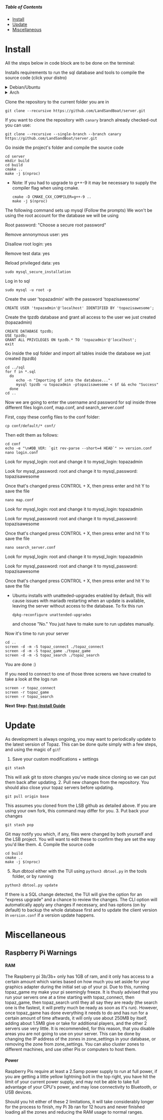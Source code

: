 ##### Table of Contents  
- [Install](#install)  
- [Update](#update)  
- [Miscellaneous](#miscellaneous)  

# Install

All the steps below in code block are to be done on the terminal:

Installs requirements to run the sql database and tools to compile the source code (click your distro)

<details>
  <summary>Debian/Ubuntu</summary>

```
sudo apt update
sudo apt install git python3 python3-pip g++-9 cmake make libluajit-5.1-dev libzmq3-dev libssl-dev zlib1g-dev mariadb-server libmariadb-dev
```
  * Note: Ubuntu 18.04 users will need to upgrade to g++-9.
    ```
    sudo add-apt-repository ppa:ubuntu-toolchain-r/test
    sudo apt update
    sudo apt install g++-9
    ```
  * Note: Debian stable (Buster) users will need to install g++-9 from the testing branch.
    ```
    sudo echo 'deb http://deb.debian.org/debian testing main' > /etc/apt/sources.list.d/testing.list
    sudo apt update
    sudo cat <<EOF > /etc/apt/preferences.d/pin
    Package: *
    Pin: release a=stable
    Pin-Priority: 700

    Package: *
    Pin: release a=testing
    Pin-Priority: 650
    EOF

    sudo apt install -t testing g++-9
    ```

</details>
<details>
  <summary>Arch</summary>

```
sudo pacman -S git python3 python-pip gcc cmake make luajit zeromq openssl zlib mariadb
```
* Arch users will need to initialize and start the database software if not done already:
    ```
    sudo mysql_install_db --user=mysql --basedir=/usr --datadir=/var/lib/mysql
    sudo systemctl enable mariadb
    sudo systemctl start mariadb
    ```
</details>

Clone the repository to the current folder you are in
```
git clone --recursive https://github.com/LandSandBoat/server.git
```

If you want to clone the repository with `canary` branch already checked-out you can use:
```
git clone --recursive --single-branch --branch canary https://github.com/LandSandBoat/server.git
```

Go inside the project's folder and compile the source code
```
cd server
mkdir build
cd build
cmake ..
make -j $(nproc)
```
  * Note: If you had to upgrade to g++-9 it may be necessary to supply the compiler flag when using cmake.
    ```
    cmake -D CMAKE_CXX_COMPILER=g++-9 ..
    make -j $(nproc)
    ```

The following command sets up mysql (Follow the prompts)
We won't be using the root account for the database we will be using

Root password: "Choose a secure root password"

Remove annonymous user: yes

Disallow root login: yes

Remove test data: yes

Reload privileged data: yes
```
sudo mysql_secure_installation
```

Log in to sql
```
sudo mysql -u root -p
```

Create the user 'topazadmin' with the password 'topazisawesome'
```
CREATE USER 'topazadmin'@'localhost' IDENTIFIED BY 'topazisawesome';
```

Create the tpzdb database and grant all access to the user we just created (topazadmin)
```
CREATE DATABASE tpzdb;
USE tpzdb;
GRANT ALL PRIVILEGES ON tpzdb.* TO 'topazadmin'@'localhost';
exit
```

Go inside the sql folder and import all tables inside the database we just created (tpzdb)
```
cd ../sql
for f in *.sql
  do
     echo -n "Importing $f into the database..."
     mysql tpzdb -u topazadmin -ptopazisawesome < $f && echo "Success"      
  done
cd ..
```
Now we are going to enter the username and password for sql inside three different files login.conf, map.conf, and search_server.conf

First, copy these config files to the conf folder:
```
cp conf/default/* conf/
```

Then edit them as follows:

```
cd conf
echo -e "\n#DB_VER: `git rev-parse --short=4 HEAD`" >> version.conf
nano login.conf
```
Look for mysql_login: root and change it to mysql_login: topazadmin

Look for mysql_password: root and change it to mysql_password: topazisawesome

Once that's changed press CONTROL + X, then press enter and hit Y to save the file
```
nano map.conf
```
Look for mysql_login: root and change it to mysql_login: topazadmin

Look for mysql_password: root and change it to mysql_password: topazisawesome

Once that's changed press CONTROL + X, then press enter and hit Y to save the file
```
nano search_server.conf
```
Look for mysql_login: root and change it to mysql_login: topazadmin

Look for mysql_password: root and change it to mysql_password: topazisawesome

Once that's changed press CONTROL + X, then press enter and hit Y to save the file

* Ubuntu installs with unatteded-upgrades enabled by default, this will cause issues
with mariadb restarting when an update is available, leaving the server without
access to the database. To fix this run
  ```
  dpkg-reconfigure unattended-upgrades
  ```
  and choose "No." You just have to make sure to run updates manually.

Now it's time to run your server
```
cd ..
screen -d -m -S topaz_connect ./topaz_connect
screen -d -m -S topaz_game ./topaz_game
screen -d -m -S topaz_search ./topaz_search
```

You are done :)

If you need to connect to one of those three screens we have created to take a look at the logs run
```
screen -r topaz_connect
screen -r topaz_game
screen -r topaz_search
```
**Next Step: [Post-Install Guide](https://github.com/LandSandBoat/server/wiki/Post-Install-Guide)**

# Update

As development is always ongoing, you may want to periodically update to the latest version of Topaz. This can be done quite simply with a few steps, and using the magic of `git`! 

1. Save your custom modifications + settings
```
git stash
```
This will ask git to store changes you've made since cloning so we can put them back after updating.
2. Pull new changes from the repository. You should also close your topaz servers before updating.
```
git pull origin base
```
This assumes you cloned from the LSB github as detailed above. If you are using your own fork, this command may differ for you.
3. Put back your changes
```
git stash pop
```
Git may notify you which, if any, files were changed by both yourself and the LSB project. You will want to edit these to confirm they are set the way you'd like them.
4. Compile the source code
```
cd build
cmake ..
make -j $(nproc)
```
5. Run dbtool either with the TUI using `python3 dbtool.py` in the tools folder, or by running 
```
python3 dbtool.py update
```
If there is a SQL change detected, the TUI will give the option for an "express upgrade" and a chance to review the changes. The CLI option will automatically apply any changes if necessary, and has options (on by default) to backup the whole database first and to update the client version in `version.conf` if a version update happens.

# Miscellaneous
## Raspberry Pi Warnings
#### RAM
The Raspberry pi 3b/3b+ only has 1GB of ram, and it only has access to a certain amount which varies based on how much you set aside for your graphics adapter during the initial set up of your pi.  Due to this, running topaz_game my make your pi seemingly freeze.  It is thusly advised that you run your servers one at a time starting with topaz_connect, then topaz_game, then topaz_search until they all say they are ready (the search one is the fastest, it will pretty much be ready as soon as it's run).  However, once topaz_game has done everything it needs to do and has run for a certain amount of time aftwards, it will only use about 250MB by itself, adding about 1.5MB give or take for additional players, and the other 2 servers use very little.  It is recommended, for this reason, that you disable areas you are not going to use on your server.  This can be done by changing the IP address of the zones in zone_settings in your database, or removing the zone from zone_settings.  You can also cluster zones to different machines, and use other Pis or computers to host them.
#### Power
Raspberry Pis require at least a 2.5amp power supply to run at full power, if you are getting a little yellow lightning bolt in the top right, you have hit the limit of your current power supply, and may not be able to take full advantage of your CPU's power, and may lose connectivity to Bluetooth, or USB devices.

Should you hit either of these 2 limitations, it will take considerably longer for the process to finish, my Pi 3b ran for 12 hours and never finished loading all the zones and reducing the RAM usage to normal ranges.